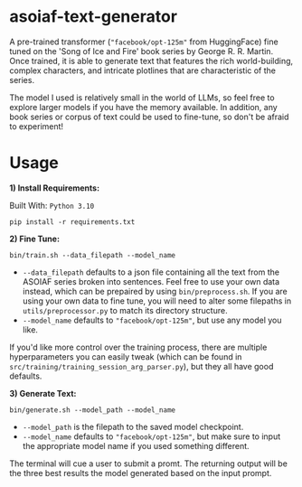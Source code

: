 # asoiaf-text-generator

A pre-trained transformer (`"facebook/opt-125m"` from HuggingFace) fine tuned on the 'Song of Ice and Fire' book series by George R. R. Martin. Once trained, it is able to generate text that features the rich world-building, complex characters, and intricate plotlines that are characteristic of the series. 

The model I used is relatively small in the world of LLMs, so feel free to explore larger models if you have the memory available. In addition, any book series or corpus of text could be used to fine-tune, so don't be afraid to experiment!

# Usage
**1) Install Requirements:**

Built With: `Python 3.10`
```
pip install -r requirements.txt
```
**2) Fine Tune:**

    bin/train.sh --data_filepath --model_name
* `--data_filepath` defaults to a json file containing all the text from the ASOIAF series broken into sentences. Feel free to use your own data instead, which can be prepaired by using `bin/preprocess.sh`. If you are using your own data to fine tune, you will need to alter some filepaths in `utils/preprocessor.py` to match its directory structure.
* `--model_name` defaults to `"facebook/opt-125m"`, but use any model you like.

If you'd like more control over the training process, there are multiple hyperparameters you can easily tweak (which can be found in `src/training/training_session_arg_parser.py`), but they all have good defaults.

**3) Generate Text:**

    bin/generate.sh --model_path --model_name
* `--model_path` is the filepath to the saved model checkpoint.
* `--model_name` defaults to `"facebook/opt-125m"`, but make sure to input the appropriate model name if you used something different. 

The terminal will cue a user to submit a promt. The returning output will be the three best results the model generated based on the input prompt.
